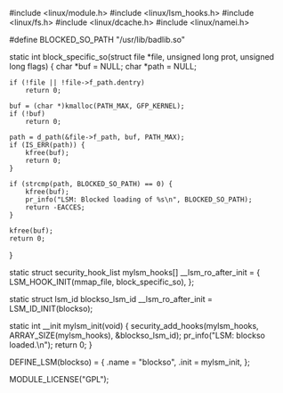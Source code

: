 #include <linux/module.h>
#include <linux/lsm_hooks.h>
#include <linux/fs.h>
#include <linux/dcache.h>
#include <linux/namei.h>

#define BLOCKED_SO_PATH "/usr/lib/badlib.so"

static int block_specific_so(struct file *file, unsigned long prot, unsigned long flags)
{
    char *buf = NULL;
    char *path = NULL;

    if (!file || !file->f_path.dentry)
        return 0;

    buf = (char *)kmalloc(PATH_MAX, GFP_KERNEL);
    if (!buf)
        return 0;

    path = d_path(&file->f_path, buf, PATH_MAX);
    if (IS_ERR(path)) {
        kfree(buf);
        return 0;
    }

    if (strcmp(path, BLOCKED_SO_PATH) == 0) {
        kfree(buf);
        pr_info("LSM: Blocked loading of %s\n", BLOCKED_SO_PATH);
        return -EACCES;
    }

    kfree(buf);
    return 0;
}

static struct security_hook_list mylsm_hooks[] __lsm_ro_after_init = {
    LSM_HOOK_INIT(mmap_file, block_specific_so),
};

static struct lsm_id blockso_lsm_id __lsm_ro_after_init = LSM_ID_INIT(blockso);

static int __init mylsm_init(void)
{
    security_add_hooks(mylsm_hooks, ARRAY_SIZE(mylsm_hooks), &blockso_lsm_id);
    pr_info("LSM: blockso loaded.\n");
    return 0;
}

DEFINE_LSM(blockso) = {
    .name = "blockso",
    .init = mylsm_init,
};

MODULE_LICENSE("GPL");
